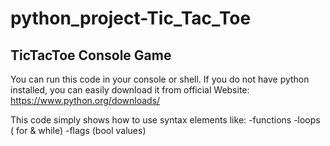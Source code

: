 # python_project-Tic_Tac_Toe


## TicTacToe Console Game

You can run this code in your console or shell. If you do not have python installed, you can easily download it from official Website:
https://www.python.org/downloads/


This code simply shows how to use syntax elements like:
-functions
-loops ( for & while)
-flags (bool values)
